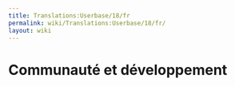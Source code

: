 ```yaml
---
title: Translations:Userbase/18/fr
permalink: wiki/Translations:Userbase/18/fr/
layout: wiki
---
```


# Communauté et développement
